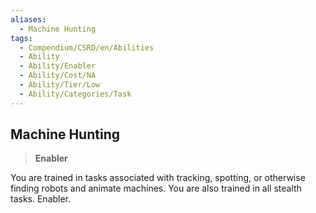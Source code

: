 ```yaml
---
aliases:
  - Machine Hunting
tags:
  - Compendium/CSRD/en/Abilities
  - Ability
  - Ability/Enabler
  - Ability/Cost/NA
  - Ability/Tier/Low
  - Ability/Categories/Task
---
```

  
    
## Machine Hunting    
>**Enabler**  
    
You are trained in tasks associated with tracking, spotting, or otherwise finding robots and animate machines. You are also trained in all stealth tasks. Enabler.